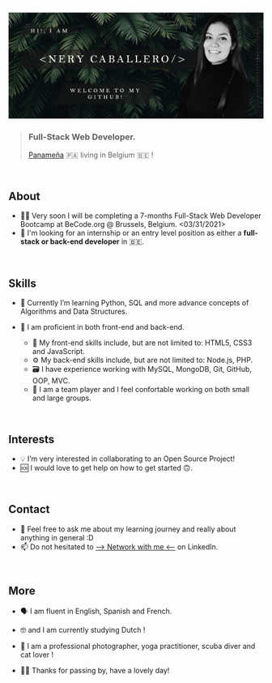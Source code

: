 <img src="https://github.com/NeryCaballero/NeryCaballero/blob/main/welcome.png" >

> ### Full-Stack Web Developer.
> [Panameña](https://www.google.com/search?q=panama&oq=panama&aqs=chrome..69i57j46i39j46l2j69i60l3.1360j0j9&sourceid=chrome&ie=UTF-8) 🇵🇦   living in Belgium 🇧🇪  !
<br>

## About

-  👩🏻‍  Very soon I will be completing a 7-months Full-Stack Web Developer Bootcamp at BeCode.org @ Brussels, Belgium. <03/31/2021>
-  🔭   I'm looking for an internship or an entry level position as either a **full-stack or back-end developer** in 🇧🇪.
<br> 

## Skills

-  🐍  Currently I’m learning Python, SQL and more advance concepts of Algorithms and Data Structures.

-  👾  I am proficient in both front-end and back-end. 
   - 🎨  My front-end skills include, but are not limited to: HTML5, CSS3 and JavaScript.
   - ⚙️  My back-end skills include, but are not limited to: Node.js, PHP.
   - 🗃  I have experience working with MySQL, MongoDB, Git, GitHub, OOP, MVC.
   - 👯‍ I am a team player and I feel confortable working on both small and large groups.
<br>

## Interests

- 💡  I’m very interested in collaborating to an Open Source Project!
- 🆘  I would love to get help on how to get started 🙃.
<br>

## Contact

- 💬  Feel free to ask me about my learning journey and really about anything in general :D 
- 📫  Do not hesitated to [--> Network with me <--](https://www.linkedin.com/in/nerycaballero24/) on LinkedIn. 
<br>

## More

- 🗣  I am fluent in English, Spanish and French.
- 🤓  and I am currently studying Dutch !
- 📸  I am a professional photographer, yoga practitioner, scuba diver and cat lover !

- 🙏🏼  Thanks for passing by, have a lovely day!
